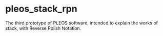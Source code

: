 # pleos_stack_rpn
The third prototype of PLEOS software, intended to explain the works of stack, with Reverse Polish Notation.
